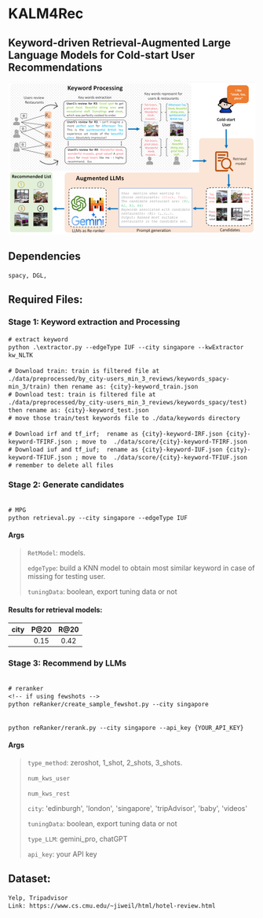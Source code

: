 # KALM4Rec
## Keyword-driven Retrieval-Augmented Large Language Models for Cold-start User Recommendations 
<p align="center">
<img src="./imgs/pipeline.png" alt="ALM4Res" />
</p>

## Dependencies
```
spacy, DGL, 
```
##  Required Files:

### Stage 1: Keyword extraction and Processing
```
# extract keyword
python .\extractor.py --edgeType IUF --city singapore --kwExtractor kw_NLTK

# Download train: train is filtered file at ./data/preprocessed/by_city-users_min_3_reviews/keywords_spacy-min_3/train) then rename as: {city}-keyword_train.json
# Download test: train is filtered file at ./data/preprocessed/by_city-users_min_3_reviews/keywords_spacy/test) then rename as: {city}-keyword_test.json
# move those train/test keywords file to ./data/keywords directory

# Download irf and tf_irf;  rename as {city}-keyword-IRF.json {city}-keyword-TFIRF.json ; move to  ./data/score/{city}-keyword-TFIRF.json
# Download iuf and tf_iuf;  rename as {city}-keyword-IUF.json {city}-keyword-TFIUF.json ; move to  ./data/score/{city}-keyword-TFIUF.json
# remember to delete all files 
```

### Stage 2: Generate candidates

```

# MPG
python retrieval.py --city singapore --edgeType IUF

```

#### Args
> `RetModel`: models.
>
> `edgeType`: build a KNN model to obtain most similar keyword in case of missing for testing user.
>
> `tuningData`: boolean, export tuning data or not


#### Results for retrieval models:
| city      | P@20        | R@20          |
| :----:    |    :----:   |    :----:     |
| 		    | 0.15        |   0.42        |

### Stage 3: Recommend by LLMs
```

# reranker
<!-- if using fewshots -->
python reRanker/create_sample_fewshot.py --city singapore 


python reRanker/rerank.py --city singapore --api_key {YOUR_API_KEY}

```

#### Args
> `type_method`: zeroshot, 1_shot, 2_shots, 3_shots.
>
> `num_kws_user`
>
> `num_kws_rest`
>
> `city`: 'edinburgh', 'london', 'singapore', 'tripAdvisor', 'baby', 'videos'
>
> `tuningData`: boolean, export tuning data or not
>
> `type_LLM`: gemini_pro, chatGPT
>
> `api_key`: your API key


## Dataset:
```
Yelp, Tripadvisor
Link: https://www.cs.cmu.edu/~jiweil/html/hotel-review.html
```
